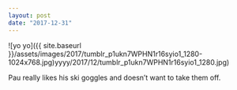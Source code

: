 ```yaml
---
layout: post
date: "2017-12-31"
---
```


![yo yo]({{ site.baseurl }}/assets/images/2017/tumblr_p1ukn7WPHN1r16syio1_1280-1024x768.jpg)yyyy/2017/12/tumblr_p1ukn7WPHN1r16syio1_1280.jpg)

Pau really likes his ski goggles and doesn’t want to take them off.
